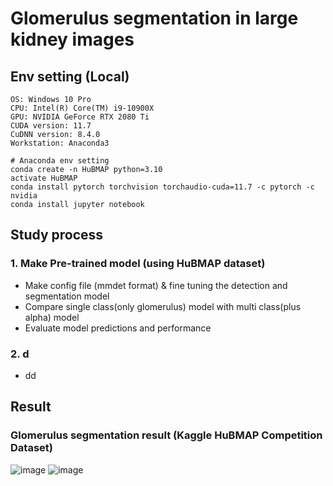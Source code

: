 # Glomerulus segmentation in large kidney images
## Env setting (Local)
```
OS: Windows 10 Pro
CPU: Intel(R) Core(TM) i9-10900X 
GPU: NVIDIA GeForce RTX 2080 Ti
CUDA version: 11.7
CuDNN version: 8.4.0
Workstation: Anaconda3
```
```
# Anaconda env setting
conda create -n HuBMAP python=3.10
activate HuBMAP
conda install pytorch torchvision torchaudio-cuda=11.7 -c pytorch -c nvidia
conda install jupyter notebook
```
## Study process
### 1. Make Pre-trained model (using HuBMAP dataset)
- Make config file (mmdet format) & fine tuning the detection and segmentation model
- Compare single class(only glomerulus) model with multi class(plus alpha) model
- Evaluate model predictions and performance
### 2. d
- dd
## Result
### Glomerulus segmentation result (Kaggle HuBMAP Competition Dataset)
![image](https://github.com/SCH-YcHan/Glomer/assets/113504815/14bd08fd-62c7-4097-a3d6-130d00584bf2)
![image](https://github.com/SCH-YcHan/Glomer/assets/113504815/138dc0df-81f9-4515-8b53-00c4fd4a8c8f)



